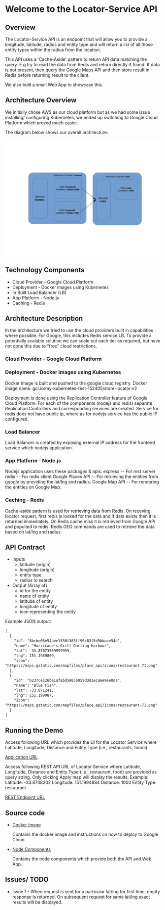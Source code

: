 # Welcome to the Locator-Service API

## Overview
The Locator-Service API is an endpoint that will allow you to provide a longitude, latitude, radius and entity type and will return a list of all those entity types within the radius from the location.

This API uses a 'Cache-Aside' pattern to return API data matching the query. E.g try to read the data from Redis and return directly if found.  If data is not present, then query the Google Maps API and then store result in Redis before returning result to the client.

We also built a small Web App to showcase this.

## Architecture Overview

We initially chose AWS as our cloud platform but as we had some issue installing/ configuring Kubernetes, we ended up switching to Google Cloud Platform which proved much easier.

The diagram below shows our overall architecture:

![Architecture](images/architecture.jpg)

## Technology Components

- Cloud Provider - Google Cloud Platform
- Deployment - Docker images using Kubernetes
- In Built Load Balancer (LB)
- App Platform - Node.js
- Caching - Redis

## Architecture Description
In the architecture we tried to use the cloud providers built in capabilities where possible. For Google, this includes Redis service LB.  To provide a potentially scalable solution we can scale out each tier as required, but have not done this due to "free" cloud restrictions.

### Cloud Provider - Google Cloud Platform

### Deployment - Docker images using Kubernetes

Docker image is built and pushed to the google cloud registry.
Docker image name: gcr.io/my-kubernetes-test-152405/store-locator:v2

Deployment is done using the Replication Controller feature of Google Cloud Platform. For each of the components (nodejs and redis) separate Replication Controllers and corresponding services are created. Service for redis does not have public ip, where as for nodejs service has the public IP configured. 

### Load Balancer

Load Balancer is created by exposing external IP address for the frontend service which nodejs application.

### App Platform - Node.js

Nodejs application uses these packages & apis:
express -- For rest server
redis -- For redis client
Google Places API -- For retrieving the entities from google by providing the lat/lng and radius.
Google Map API -- For rendering the entities on Google Map.

### Caching - Redis

Cache-aside pattern is used for retrieving data from Redis. On receving locator request, first redis is looked for the data and if data exists then it is returned immediately. On Redis cache miss it is retrieved from Google API and populted to redis. Redis GEO commands are used to retrieve the data based on lat/lng and radius.

## API Contract

- Inputs
  - latitude   (origin)
  - longitude  (origin)
  - entity type
  - radius to search
- Output (Array of)
  - id for the entity
  - name of entity
  - latitude of entity
  - longitude of entity
  - icon representing the entity


Example JSON output:

```
[
  {
    "id": "8bcbe06e54aee1530f383ff96c83f5d9bbaee54d",
    "name": "Hurricane's Grill Darling Harbour",
    "lat": -33.87073569999999,
    "lng": 151.1989809,
    "icon": "https://maps.gstatic.com/mapfiles/place_api/icons/restaurant-71.png"
  },
  {
    "id": "6237ce126ba1afabd5985b059d3d1eca6e9ee0da",
    "name": "Blue Fish",
    "lat": -33.871241,
    "lng": 151.199087,
    "icon": "https://maps.gstatic.com/mapfiles/place_api/icons/restaurant-71.png"
  }
]
```


## Running the Demo

Access following URL which provides the UI for the Locator Service where Latitude, Longitude, Distance and Entity Type (i.e., restaurants, foods).

   [Application URL](http://35.184.17.6:8090/locatorui)
   
Access following REST API URL of Locator Service where Latitude, Longitude, Distance and Entity Type (i.e., restaurant, food) are provided as query string. Only clicking Apply map will display the results.
Example: Latitude: -33.8708202
         Longitude: 151.1994884
         Distance: 1000
         Entity Type: restaurant

  [REST Endpoint URL](http://35.184.17.6:8090/locator?lat=-33.8708202&long=151.1994884&distance=500&entity_key=restaurant)

## Source code

- [Docker Image](docker-image)

  Contains the docker image and instructions on how to deploy to Google Cloud.

- [Node Components](node-server)

  Contains the node components which provide both the API and Web App.


## Issues/ TODO

* Issue 1 - When request is sent for a particular lat/lng for first time, empty response is returned. On subsequent request for same lat/lng exact results will be displayed.

